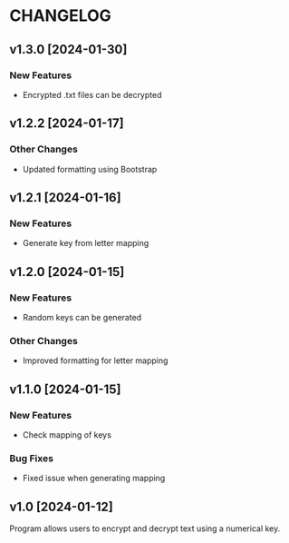 # CHANGELOG

## v1.3.0 [2024-01-30]
### New Features
- Encrypted .txt files can be decrypted

## v1.2.2 [2024-01-17]
### Other Changes
- Updated formatting using Bootstrap

## v1.2.1 [2024-01-16]
### New Features
- Generate key from letter mapping

## v1.2.0 [2024-01-15]
### New Features
- Random keys can be generated

### Other Changes
- Improved formatting for letter mapping

## v1.1.0 [2024-01-15]
### New Features
- Check mapping of keys

### Bug Fixes
- Fixed issue when generating mapping

## v1.0 [2024-01-12]
Program allows users to encrypt and decrypt text using a numerical key.